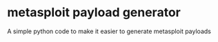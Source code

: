 # metasploit payload generator
A simple python code to make it easier to generate metasploit payloads
